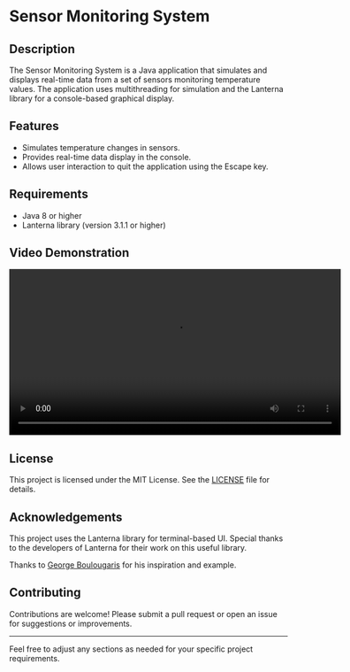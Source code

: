 # Sensor Monitoring System

## Description

The Sensor Monitoring System is a Java application that simulates and displays real-time data from a set of sensors monitoring temperature values. The application uses multithreading for simulation and the Lanterna library for a console-based graphical display.

## Features

- Simulates temperature changes in sensors.
- Provides real-time data display in the console.
- Allows user interaction to quit the application using the Escape key.

## Requirements

- Java 8 or higher
- Lanterna library (version 3.1.1 or higher)

## Video Demonstration

<video width="600" controls>
  <source src="video.webm" type="video/webm">
  Your browser does not support the video tag.
</video>

## License

This project is licensed under the MIT License. See the [LICENSE](LICENSE) file for details.

## Acknowledgements

This project uses the Lanterna library for terminal-based UI. Special thanks to the developers of Lanterna for their work on this useful library.

Thanks to [George Boulougaris](https://medium.com/@giorgosbg/text-based-gui-with-lanterna-in-java-c8a754187fb1) for his inspiration and example.

## Contributing

Contributions are welcome! Please submit a pull request or open an issue for suggestions or improvements.

---

Feel free to adjust any sections as needed for your specific project requirements.
